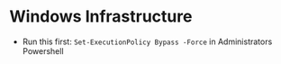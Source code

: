 # Windows Infrastructure
- Run this first: ```Set-ExecutionPolicy Bypass -Force``` in Administrators Powershell
